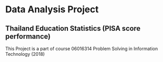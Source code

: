 # Data Analysis Project
## Thailand Education Statistics (PISA score performance)
This Project is a part of course 06016314 Problem Solving in Information Technology (2018)
